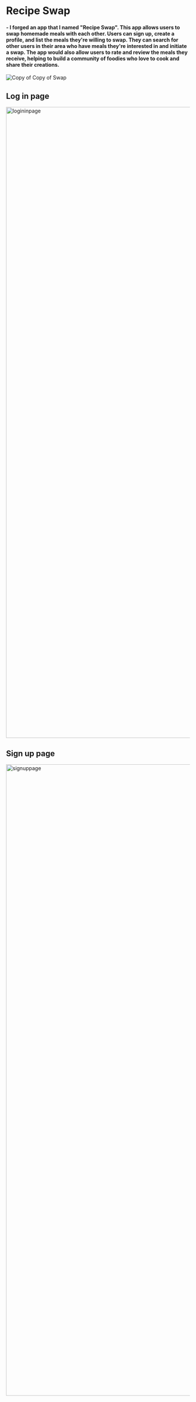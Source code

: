 # Recipe Swap
#### - I forged an app that I named "Recipe Swap". This app allows users to swap homemade meals with each other. Users can sign up, create a profile, and list the meals they're willing to swap. They can search for other users in their area who have meals they're interested in and initiate a swap. The app would also allow users to rate and review the meals they receive, helping to build a community of foodies who love to cook and share their creations.

![Copy of Copy of Swap](https://user-images.githubusercontent.com/117698398/235859107-a18f7583-9653-4f88-847f-f16d171165f6.png)


## Log in page
<img width="1724" alt="logininpage" src="https://user-images.githubusercontent.com/117698398/235858879-c3a02c6e-42d3-487f-9df8-dc2a966d8414.png">


## Sign up page
<img width="1725" alt="signuppage" src="https://user-images.githubusercontent.com/117698398/235858913-2043ea1f-c938-42f5-94c9-d61d26d85b24.png">
